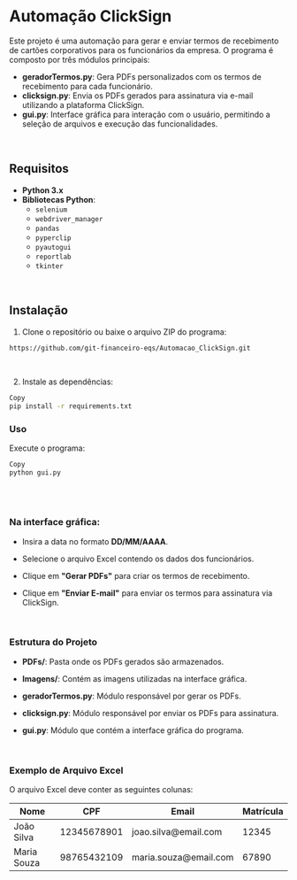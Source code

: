 # Automação ClickSign

Este projeto é uma automação para gerar e enviar termos de recebimento de cartões corporativos para os funcionários da empresa. O programa é composto por três módulos principais:

- **geradorTermos.py**: Gera PDFs personalizados com os termos de recebimento para cada funcionário.
- **clicksign.py**: Envia os PDFs gerados para assinatura via e-mail utilizando a plataforma ClickSign.
- **gui.py**: Interface gráfica para interação com o usuário, permitindo a seleção de arquivos e execução das funcionalidades.
<br/>

## Requisitos

- **Python 3.x**
- **Bibliotecas Python**:
  - `selenium`
  - `webdriver_manager`
  - `pandas`
  - `pyperclip`
  - `pyautogui`
  - `reportlab`
  - `tkinter`
<br/>

## Instalação

1. Clone o repositório ou baixe o arquivo ZIP do programa:
 ```bash
 https://github.com/git-financeiro-eqs/Automacao_ClickSign.git
```
<br/>

2. Instale as dependências:

```bash
Copy
pip install -r requirements.txt
```

### Uso
Execute o programa:

```bash
Copy
python gui.py
```
<br/>
<br/>

### Na interface gráfica:

- Insira a data no formato **DD/MM/AAAA**.

- Selecione o arquivo Excel contendo os dados dos funcionários.

- Clique em **"Gerar PDFs"** para criar os termos de recebimento.

- Clique em **"Enviar E-mail"** para enviar os termos para assinatura via ClickSign.
<br/>

### Estrutura do Projeto
- **PDFs/**: Pasta onde os PDFs gerados são armazenados.

- **Imagens/**: Contém as imagens utilizadas na interface gráfica.

- **geradorTermos.py**: Módulo responsável por gerar os PDFs.

- **clicksign.py**: Módulo responsável por enviar os PDFs para assinatura.

- **gui.py**: Módulo que contém a interface gráfica do programa.
<br/>

### Exemplo de Arquivo Excel
O arquivo Excel deve conter as seguintes colunas:

<table> <thead> <tr> <th>Nome</th> <th>CPF</th> <th>Email</th> <th>Matrícula</th> </tr> </thead> <tbody> <tr> <td>João Silva</td> <td>12345678901</td> <td>joao.silva@email.com</td> <td>12345</td> </tr> <tr> <td>Maria Souza</td> <td>98765432109</td> <td>maria.souza@email.com</td> <td>67890</td> </tr> </tbody> </table> 
